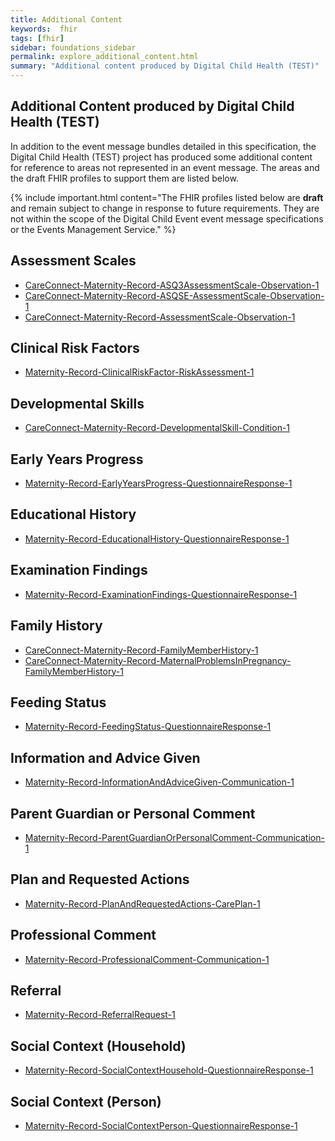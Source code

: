 ```yaml
---
title: Additional Content
keywords:  fhir
tags: [fhir]
sidebar: foundations_sidebar
permalink: explore_additional_content.html
summary: "Additional content produced by Digital Child Health (TEST)"
---
```


## Additional Content produced by Digital Child Health (TEST) ##
 
In addition to the event message bundles detailed in this specification, the Digital Child Health (TEST) project has produced some additional content for reference to areas not represented in an event message. The areas and the draft FHIR profiles to support them are listed below. 

{% include important.html content="The FHIR profiles listed below are **draft** and remain subject to change in response to future requirements. They are not within the scope of the Digital Child Event event message specifications or the Events Management Service." %}

## Assessment Scales ##

- [CareConnect-Maternity-Record-ASQ3AssessmentScale-Observation-1](https://fhir.nhs.uk/STU3/StructureDefinition/CareConnect-Maternity-Record-ASQ3AssessmentScale-Observation-1)
- [CareConnect-Maternity-Record-ASQSE-AssessmentScale-Observation-1](https://fhir.nhs.uk/STU3/StructureDefinition/CareConnect-Maternity-Record-ASQSE-AssessmentScale-Observation-1)
- [CareConnect-Maternity-Record-AssessmentScale-Observation-1](https://fhir.nhs.uk/STU3/StructureDefinition/CareConnect-Maternity-Record-AssessmentScale-Observation-1)

## Clinical Risk Factors ##

- [Maternity-Record-ClinicalRiskFactor-RiskAssessment-1](https://fhir.nhs.uk/STU3/StructureDefinition/Maternity-Record-ClinicalRiskFactor-RiskAssessment-1)

## Developmental Skills ##

- [CareConnect-Maternity-Record-DevelopmentalSkill-Condition-1](https://fhir.nhs.uk/STU3/StructureDefinition/CareConnect-Maternity-Record-DevelopmentalSkill-Condition-1)

## Early Years Progress ##

- [Maternity-Record-EarlyYearsProgress-QuestionnaireResponse-1](https://fhir.nhs.uk/STU3/StructureDefinition/Maternity-Record-EarlyYearsProgress-QuestionnaireResponse-1)

## Educational History  ##

- [Maternity-Record-EducationalHistory-QuestionnaireResponse-1](https://fhir.nhs.uk/STU3/StructureDefinition/Maternity-Record-EducationalHistory-QuestionnaireResponse-1)

## Examination Findings ##

- [Maternity-Record-ExaminationFindings-QuestionnaireResponse-1](https://fhir.nhs.uk/STU3/StructureDefinition/Maternity-Record-ExaminationFindings-QuestionnaireResponse-1)

## Family History ##

- [CareConnect-Maternity-Record-FamilyMemberHistory-1](https://fhir.nhs.uk/STU3/StructureDefinition/CareConnect-Maternity-Record-FamilyMemberHistory-1)
- [CareConnect-Maternity-Record-MaternalProblemsInPregnancy-FamilyMemberHistory-1](https://fhir.nhs.uk/STU3/StructureDefinition/CareConnect-Maternity-Record-MaternalProblemsInPregnancy-FamilyMemberHistory-1)

## Feeding Status ##

- [Maternity-Record-FeedingStatus-QuestionnaireResponse-1](https://fhir.nhs.uk/STU3/StructureDefinition/Maternity-Record-FeedingStatus-QuestionnaireResponse-1)

## Information and Advice Given ##

- [Maternity-Record-InformationAndAdviceGiven-Communication-1](https://fhir.nhs.uk/STU3/StructureDefinition/Maternity-Record-InformationAndAdviceGiven-Communication-1)

## Parent Guardian or Personal Comment ##

- [Maternity-Record-ParentGuardianOrPersonalComment-Communication-1](https://fhir.nhs.uk/STU3/StructureDefinition/Maternity-Record-ParentGuardianOrPersonalComment-Communication-1)

## Plan and Requested Actions ##

- [Maternity-Record-PlanAndRequestedActions-CarePlan-1](https://fhir.nhs.uk/STU3/StructureDefinition/Maternity-Record-PlanAndRequestedActions-CarePlan-1)

## Professional Comment ##

- [Maternity-Record-ProfessionalComment-Communication-1](https://fhir.nhs.uk/STU3/StructureDefinition/Maternity-Record-ProfessionalComment-Communication-1)

## Referral ##

- [Maternity-Record-ReferralRequest-1](https://fhir.nhs.uk/STU3/StructureDefinition/Maternity-Record-ReferralRequest-1)

## Social Context (Household) ##

- [Maternity-Record-SocialContextHousehold-QuestionnaireResponse-1](https://fhir.nhs.uk/STU3/StructureDefinition/Maternity-Record-SocialContextHousehold-QuestionnaireResponse-1)

## Social Context (Person) ##

- [Maternity-Record-SocialContextPerson-QuestionnaireResponse-1](https://fhir.nhs.uk/STU3/StructureDefinition/Maternity-Record-SocialContextPerson-QuestionnaireResponse-1)